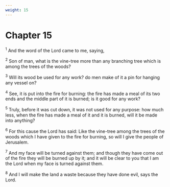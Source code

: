 ```yaml
---
weight: 15
---
```


# Chapter 15

<sup>1</sup> And the word of the Lord came to me, saying, 

<sup>2</sup> Son of man, what is the vine-tree more than any branching tree which is among the trees of the woods? 

<sup>3</sup> Will its wood be used for any work? do men make of it a pin for hanging any vessel on? 

<sup>4</sup> See, it is put into the fire for burning: the fire has made a meal of its two ends and the middle part of it is burned; is it good for any work? 

<sup>5</sup> Truly, before it was cut down, it was not used for any purpose: how much less, when the fire has made a meal of it and it is burned, will it be made into anything? 

<sup>6</sup> For this cause the Lord has said: Like the vine-tree among the trees of the woods which I have given to the fire for burning, so will I give the people of Jerusalem. 

<sup>7</sup> And my face will be turned against them; and though they have come out of the fire they will be burned up by it; and it will be clear to you that I am the Lord when my face is turned against them. 

<sup>8</sup> And I will make the land a waste because they have done evil, says the Lord. 



